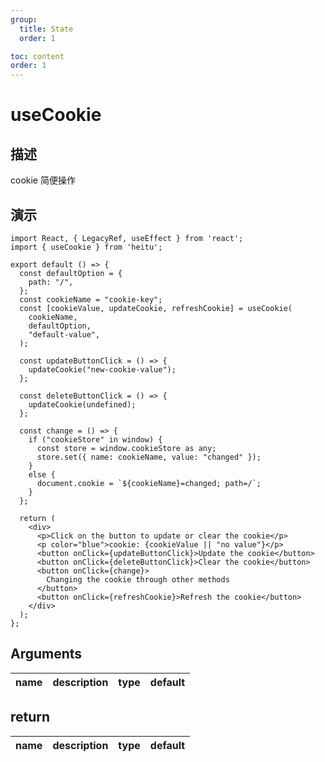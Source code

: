 ```yaml
---
group:
  title: State
  order: 1

toc: content
order: 1
---
```


# useCookie

## 描述

cookie 简便操作

## 演示


```tsx
import React, { LegacyRef, useEffect } from 'react';
import { useCookie } from 'heitu';

export default () => {
  const defaultOption = {
    path: "/",
  };
  const cookieName = "cookie-key";
  const [cookieValue, updateCookie, refreshCookie] = useCookie(
    cookieName,
    defaultOption,
    "default-value",
  );

  const updateButtonClick = () => {
    updateCookie("new-cookie-value");
  };

  const deleteButtonClick = () => {
    updateCookie(undefined);
  };

  const change = () => {
    if ("cookieStore" in window) {
      const store = window.cookieStore as any;
      store.set({ name: cookieName, value: "changed" });
    }
    else {
      document.cookie = `${cookieName}=changed; path=/`;
    }
  };

  return (
    <div>
      <p>Click on the button to update or clear the cookie</p>
      <p color="blue">cookie: {cookieValue || "no value"}</p>
      <button onClick={updateButtonClick}>Update the cookie</button>
      <button onClick={deleteButtonClick}>Clear the cookie</button>
      <button onClick={change}>
        Changing the cookie through other methods
      </button>
      <button onClick={refreshCookie}>Refresh the cookie</button>
    </div>
  );
};
```

## Arguments

| name    | description              | type                     | default                                        |
|---------|--------------------------|--------------------------|------------------------------------------------|


## return

| name      | description              | type                                     | default |
|-----------|--------------------------|------------------------------------------|---------|
